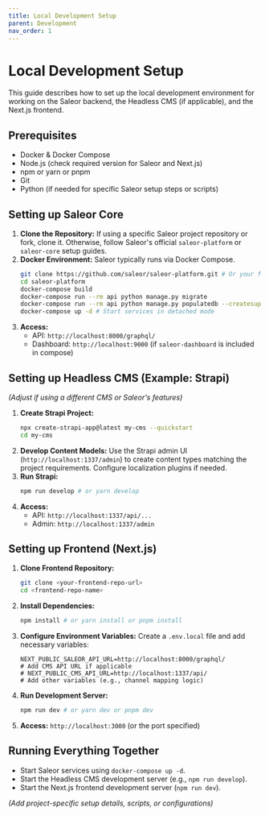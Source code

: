 ```yaml
---
title: Local Development Setup
parent: Development
nav_order: 1
---
```


# Local Development Setup

This guide describes how to set up the local development environment for working on the Saleor backend, the Headless CMS (if applicable), and the Next.js frontend.

## Prerequisites

*   Docker & Docker Compose
*   Node.js (check required version for Saleor and Next.js)
*   npm or yarn or pnpm
*   Git
*   Python (if needed for specific Saleor setup steps or scripts)

## Setting up Saleor Core

1.  **Clone the Repository:** If using a specific Saleor project repository or fork, clone it. Otherwise, follow Saleor's official `saleor-platform` or `saleor-core` setup guides.
2.  **Docker Environment:** Saleor typically runs via Docker Compose.
    ```bash
    git clone https://github.com/saleor/saleor-platform.git # Or your fork
    cd saleor-platform
    docker-compose build
    docker-compose run --rm api python manage.py migrate
    docker-compose run --rm api python manage.py populatedb --createsuperuser
    docker-compose up -d # Start services in detached mode
    ```
3.  **Access:**
    *   API: `http://localhost:8000/graphql/`
    *   Dashboard: `http://localhost:9000` (if `saleor-dashboard` is included in compose)

## Setting up Headless CMS (Example: Strapi)

*(Adjust if using a different CMS or Saleor's features)*

1.  **Create Strapi Project:**
    ```bash
    npx create-strapi-app@latest my-cms --quickstart
    cd my-cms
    ```
2.  **Develop Content Models:** Use the Strapi admin UI (`http://localhost:1337/admin`) to create content types matching the project requirements. Configure localization plugins if needed.
3.  **Run Strapi:**
    ```bash
    npm run develop # or yarn develop
    ```
4.  **Access:**
    *   API: `http://localhost:1337/api/...`
    *   Admin: `http://localhost:1337/admin`

## Setting up Frontend (Next.js)

1.  **Clone Frontend Repository:**
    ```bash
    git clone <your-frontend-repo-url>
    cd <frontend-repo-name>
    ```
2.  **Install Dependencies:**
    ```bash
    npm install # or yarn install or pnpm install
    ```
3.  **Configure Environment Variables:** Create a `.env.local` file and add necessary variables:
    ```dotenv
    NEXT_PUBLIC_SALEOR_API_URL=http://localhost:8000/graphql/
    # Add CMS API URL if applicable
    # NEXT_PUBLIC_CMS_API_URL=http://localhost:1337/api/
    # Add other variables (e.g., channel mapping logic)
    ```
4.  **Run Development Server:**
    ```bash
    npm run dev # or yarn dev or pnpm dev
    ```
5.  **Access:** `http://localhost:3000` (or the port specified)

## Running Everything Together

*   Start Saleor services using `docker-compose up -d`.
*   Start the Headless CMS development server (e.g., `npm run develop`).
*   Start the Next.js frontend development server (`npm run dev`).

*(Add project-specific setup details, scripts, or configurations)* 
